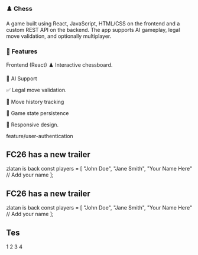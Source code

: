 ### ♟️ Chess 
A game built using React, JavaScript, HTML/CSS on the frontend and a custom REST API on the backend. The app supports AI gameplay, legal move validation, and optionally multiplayer.

### 🧩 Features
Frontend (React)
♟️ Interactive chessboard.

🧠 AI Support

✅ Legal move validation.

🔁 Move history tracking

💾 Game state persistence

📱 Responsive design.

feature/user-authentication

## FC26 has a new trailer
zlatan is back 
const players = [
    "John Doe",
    "Jane Smith",
    "Your Name Here"  // Add your name
];
## FC26 has a new trailer
zlatan is back 
const players = [
    "John Doe",
    "Jane Smith",
    "Your Name Here"  // Add your name
];
## Tes
1
2
3
4